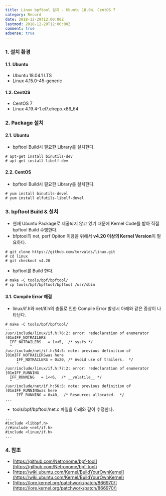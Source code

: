 ```yaml
---
title: Linux bpftool 설치 - Ubuntu 18.04, CentOS 7
category: Record
date: 2018-12-29T12:00:00Z
lastmod: 2018-12-29T12:00:00Z
comment: true
adsense: true
---
```


### 1. 설치 환경

#### 1.1. Ubuntu

* Ubuntu 18.04.1 LTS
* Linux 4.15.0-45-generic

#### 1.2. CentOS

* CentOS 7
* Linux 4.19.4-1.el7.elrepo.x86_64

### 2. Package 설치

#### 2.1. Ubuntu

* bpftool Build시 필요한 Library를 설치한다.

~~~
# apt-get install binutils-dev
# apt-get install libelf-dev
~~~

#### 2.2. CentOS

* bpftool Build시 필요한 Library를 설치한다.

~~~
# yum install binutils-devel
# yum install elfutils-libelf-devel
~~~

### 3. bpftool Build & 설치

* 현재 Ubuntu Package로 제공되지 않고 있기 때문에 Kernel Code를 받아 직접 bpftool Build 수행한다.
* bfptool의 net, perf Opiton 이용을 위해서 **v4.20 이상의 Kernel Version**이 필요하다.

~~~
# git clone https://github.com/torvalds/linux.git
# cd linux
# git checkout v4.20
~~~

* bpftool를 Build 한다.

~~~
# make -C tools/bpf/bpftool/
# cp tools/bpf/bpftool/bpftool /usr/sbin
~~~

#### 3.1. Compile Error 해결

* linux/if.h와 net/if.h의 충돌로 인한 Compile Error 발생시 아래와 같은 증상이 나타난다.

~~~
# make -C tools/bpf/bpftool/
...
/usr/include/linux/if.h:76:2: error: redeclaration of enumerator [01mIFF_NOTRAILERS
  IFF_NOTRAILERS   = 1<<5,  /* sysfs */
  ^
/usr/include/net/if.h:54:5: note: previous definition of [01mIFF_NOTRAILERSwas here
     IFF_NOTRAILERS = 0x20, /* Avoid use of trailers.  */
     ^
/usr/include/linux/if.h:77:2: error: redeclaration of enumerator [01mIFF_RUNNING
  IFF_RUNNING   = 1<<6,  /* __volatile__ */
  ^
/usr/include/net/if.h:56:5: note: previous definition of [01mIFF_RUNNINGwas here
     IFF_RUNNING = 0x40,  /* Resources allocated.  */
...
~~~

* tools/bpf/bpftool/net.c 파일을 아래와 같이 수정한다.

~~~
...
#include <libbpf.h>
//#include <net/if.h>
#include <linux/if.h>
...
~~~

### 4. 참조

* [https://github.com/Netronome/bpf-tool](https://github.com/Netronome/bpf-tool)
* [https://wiki.ubuntu.com/Kernel/BuildYourOwnKernel](https://wiki.ubuntu.com/Kernel/BuildYourOwnKernel)
* [https://lore.kernel.org/patchwork/patch/866970/](https://lore.kernel.org/patchwork/patch/866970/)